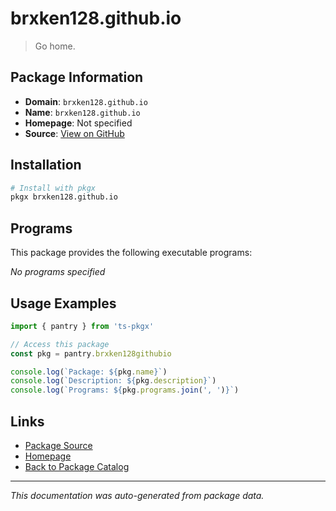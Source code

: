# brxken128.github.io

> Go home.

## Package Information

- **Domain**: `brxken128.github.io`
- **Name**: `brxken128.github.io`
- **Homepage**: Not specified
- **Source**: [View on GitHub](https://github.com/pkgxdev/pantry/tree/main/projects/brxken128.github.io/package.yml)

## Installation

```bash
# Install with pkgx
pkgx brxken128.github.io
```

## Programs

This package provides the following executable programs:

*No programs specified*

## Usage Examples

```typescript
import { pantry } from 'ts-pkgx'

// Access this package
const pkg = pantry.brxken128githubio

console.log(`Package: ${pkg.name}`)
console.log(`Description: ${pkg.description}`)
console.log(`Programs: ${pkg.programs.join(', ')}`)
```

## Links

- [Package Source](https://github.com/pkgxdev/pantry/tree/main/projects/brxken128.github.io/package.yml)
- [Homepage](#)
- [Back to Package Catalog](../package-catalog.md)

---

*This documentation was auto-generated from package data.*
